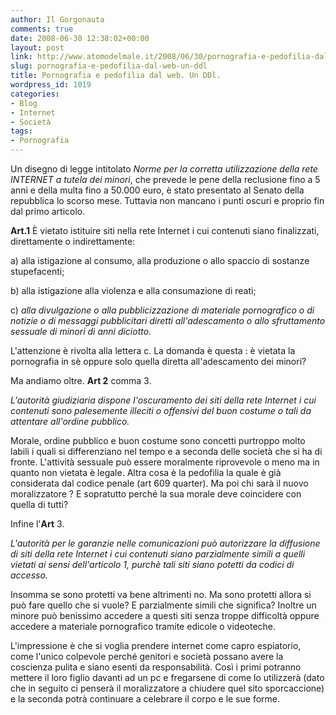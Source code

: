 ```yaml
---
author: Il Gorgonauta
comments: true
date: 2008-06-30 12:38:02+00:00
layout: post
link: http://www.atomodelmale.it/2008/06/30/pornografia-e-pedofilia-dal-web-un-ddl/
slug: pornografia-e-pedofilia-dal-web-un-ddl
title: Pornografia e pedofilia dal web. Un DDl.
wordpress_id: 1019
categories:
- Blog
- Internet
- Società
tags:
- Pornografia
---
```


Un disegno di legge intitolato _Norme per la corretta utilizzazione della rete INTERNET a  tutela dei minori_, che prevede le pene della reclusione fino a 5 anni e della multa fino a 50.000 euro, è stato presentato al Senato della repubblica lo scorso mese. Tuttavia non mancano i punti oscuri e proprio fin dal primo articolo.

**Art.1** È vietato istituire siti nella rete Internet i cui contenuti siano finalizzati, direttamente o indirettamente:

a) alla istigazione al consumo, alla produzione o allo spaccio di sostanze stupefacenti;

b) alla istigazione alla violenza e alla consumazione di reati;

c) _alla divulgazione o alla pubblicizzazione di materiale pornografico o di notizie o di messaggi pubblicitari diretti all'adescamento o allo sfruttamento sessuale di minori di anni diciotto._

L'attenzione è rivolta alla lettera c. La domanda è questa : è vietata la pornografia in sè oppure solo quella diretta all'adescamento dei minori?

<!-- more -->


Ma andiamo oltre. **Art 2** comma 3.

_L'autorità giudiziaria dispone l'oscuramento dei siti della rete Internet i cui contenuti sono palesemente illeciti o offensivi del buon costume o tali da attentare all'ordine pubblico._

Morale, ordine pubblico e buon costume sono concetti purtroppo molto labili i quali si differenziano nel tempo e a seconda delle società che si ha di fronte. L'attività sessuale può essere moralmente riprovevole o meno ma in quanto non vietata è legale. Altra cosa è la pedofilia la quale è già considerata dal codice penale (art 609 quarter). Ma poi chi sarà il nuovo moralizzatore ? E sopratutto perché la sua morale deve coincidere con quella di tutti?

Infine l'**Art** 3.

_L'autorità per le garanzie nelle comunicazioni può autorizzare la diffusione di siti della rete Internet i cui contenuti siano parzialmente simili a quelli vietati ai sensi dell'articolo 1, purchè tali siti siano potetti da codici di accesso._

Insomma se sono protetti va bene altrimenti no. Ma sono protetti allora si può fare quello che si vuole? E parzialmente simili che significa? Inoltre un minore può benissimo accedere a questi siti senza troppe difficoltà oppure accedere a materiale pornografico tramite edicole o videoteche.

L'impressione è che si voglia prendere internet come capro espiatorio, come l'unico colpevole perché genitori e società possano avere la coscienza pulita e siano esenti da responsabilità. Così i primi potranno mettere il loro figlio davanti ad un pc e fregarsene di come lo utilizzerà (dato che in seguito ci penserà il moralizzatore a chiudere quel sito sporcaccione) e la seconda potrà continuare a celebrare il corpo e le sue forme.
